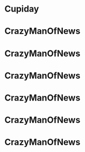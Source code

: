 # Cupiday
# CrazyManOfNews
# CrazyManOfNews
# CrazyManOfNews
# CrazyManOfNews
# CrazyManOfNews
# CrazyManOfNews
